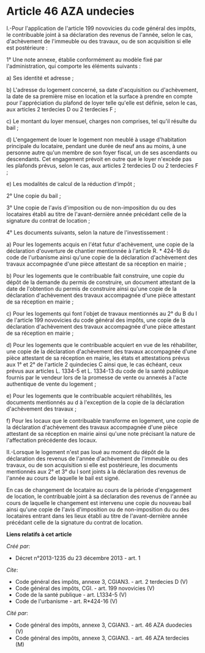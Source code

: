 # Article 46 AZA undecies

I.-Pour l'application de l'article 199 novovicies du code général des impôts, le contribuable joint à sa déclaration des
revenus de l'année, selon le cas, d'achèvement de l'immeuble ou des travaux, ou de son acquisition si elle est postérieure : 

1° Une note annexe, établie conformément au modèle fixé par l'administration, qui comporte les éléments suivants : 

a) Ses identité et adresse ; 

b) L'adresse du logement concerné, sa date d'acquisition ou d'achèvement, la date de sa première mise en location et la
surface à prendre en compte pour l'appréciation du plafond de loyer telle qu'elle est définie, selon le cas, aux articles 2
terdecies D ou 2 terdecies F ; 

c) Le montant du loyer mensuel, charges non comprises, tel qu'il résulte du bail ; 

d) L'engagement de louer le logement non meublé à usage d'habitation principale du locataire, pendant une durée de neuf ans
au moins, à une personne autre qu'un membre de son foyer fiscal, un de ses ascendants ou descendants. Cet engagement prévoit
en outre que le loyer n'excède pas les plafonds prévus, selon le cas, aux articles 2 terdecies D ou 2 terdecies F ; 

e) Les modalités de calcul de la réduction d'impôt ; 

2° Une copie du bail ; 

3° Une copie de l'avis d'imposition ou de non-imposition du ou des locataires établi au titre de l'avant-dernière année
précédant celle de la signature du contrat de location ; 

4° Les documents suivants, selon la nature de l'investissement : 

a) Pour les logements acquis en l'état futur d'achèvement, une copie de la déclaration d'ouverture de chantier mentionnée à
l'article R. * 424-16 du code de l'urbanisme ainsi qu'une copie de la déclaration d'achèvement des travaux accompagnée d'une
pièce attestant de sa réception en mairie ; 

b) Pour les logements que le contribuable fait construire, une copie du dépôt de la demande du permis de construire, un
document attestant de la date de l'obtention du permis de construire ainsi qu'une copie de la déclaration d'achèvement des
travaux accompagnée d'une pièce attestant de sa réception en mairie ; 

c) Pour les logements qui font l'objet de travaux mentionnés au 2° du B du I de l'article 199 novovicies du code général des
impôts, une copie de la déclaration d'achèvement des travaux accompagnée d'une pièce attestant de sa réception en mairie ; 

d) Pour les logements que le contribuable acquiert en vue de les réhabiliter, une copie de la déclaration d'achèvement des
travaux accompagnée d'une pièce attestant de sa réception en mairie, les états et attestations prévus aux 1° et 2° de
l'article 2 quindecies C ainsi que, le cas échéant, ceux prévus aux articles L. 1334-5 et L. 1334-13 du code de la santé
publique fournis par le vendeur lors de la promesse de vente ou annexés à l'acte authentique de vente du logement ; 

e) Pour les logements que le contribuable acquiert réhabilités, les documents mentionnés au d à l'exception de la copie de la
déclaration d'achèvement des travaux ; 

f) Pour les locaux que le contribuable transforme en logement, une copie de la déclaration d'achèvement des travaux
accompagnée d'une pièce attestant de sa réception en mairie ainsi qu'une note précisant la nature de l'affectation précédente
des locaux. 

II.-Lorsque le logement n'est pas loué au moment du dépôt de la déclaration des revenus de l'année d'achèvement de l'immeuble
ou des travaux, ou de son acquisition si elle est postérieure, les documents mentionnés aux 2° et 3° du I sont joints à la
déclaration des revenus de l'année au cours de laquelle le bail est signé. 

En cas de changement de locataire au cours de la période d'engagement de location, le contribuable joint à sa déclaration des
revenus de l'année au cours de laquelle le changement est intervenu une copie du nouveau bail ainsi qu'une copie de l'avis
d'imposition ou de non-imposition du ou des locataires entrant dans les lieux établi au titre de l'avant-dernière année
précédant celle de la signature du contrat de location.

**Liens relatifs à cet article**

_Créé par_:

  - Décret n°2013-1235 du 23 décembre 2013 - art. 1

_Cite_:

  - Code général des impôts, annexe 3, CGIAN3. - art. 2 terdecies D (V)
  - Code général des impôts, CGI. - art. 199 novovicies (V)
  - Code de la santé publique - art. L1334-5 (V)
  - Code de l'urbanisme - art. R*424-16 (V)

_Cité par_:

  - Code général des impôts, annexe 3, CGIAN3. - art. 46 AZA duodecies (V)
  - Code général des impôts, annexe 3, CGIAN3. - art. 46 AZA terdecies (M)
